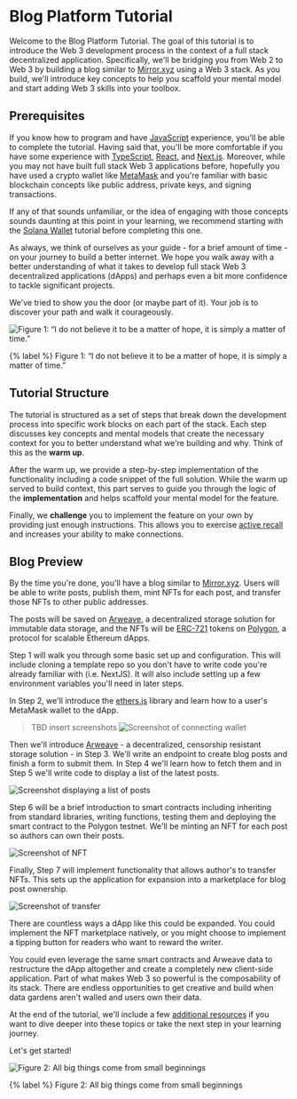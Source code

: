 # Blog Platform Tutorial

Welcome to the Blog Platform Tutorial. The goal of this tutorial is to introduce the Web 3 development process in the context of a full stack decentralized application. Specifically, we'll be bridging you from Web 2 to Web 3 by building a blog similar to [Mirror.xyz](https://mirror.xyz/) using a Web 3 stack. As you build, we'll introduce key concepts to help you scaffold your mental model and start adding Web 3 skills into your toolbox.

## Prerequisites

If you know how to program and have [JavaScript](https://www.javascript.com/) experience, you'll be able to complete the tutorial. Having said that, you'll be more comfortable if you have some experience with [TypeScript](https://www.typescriptlang.org/), [React](https://reactjs.org/), and [Next.js](https://nextjs.org/). Moreover, while you may not have built full stack Web 3 applications before, hopefully you have used a crypto wallet like [MetaMask](https://metamask.io/) and you're familiar with basic blockchain concepts like public address, private keys, and signing transactions.

If any of that sounds unfamiliar, or the idea of engaging with those concepts sounds daunting at this point in your learning, we recommend starting with the [Solana Wallet](https://learn.figment.io/tutorials/solana-wallet-intro) tutorial before completing this one.

As always, we think of ourselves as your guide - for a brief amount of time - on your journey to build a better internet. We hope you walk away with a better understanding of what it takes to develop full stack Web 3 decentralized applications (dApps) and perhaps even a bit more confidence to tackle significant projects.

We've tried to show you the door (or maybe part of it). Your job is to discover your path and walk it courageously.

![Figure 1: “I do not believe it to be a matter of hope, it is simply a matter of time.”](https://raw.githubusercontent.com/figment-networks/learn-tutorials/mirror-tutorial/mirror/assets/matrix.jpeg?raw=true)

{% label %}
Figure 1: “I do not believe it to be a matter of hope, it is simply a matter of time.”

## Tutorial Structure

The tutorial is structured as a set of steps that break down the development process into specific work blocks on each part of the stack. Each step discusses key concepts and mental models that create the necessary context for you to better understand what we're building and why. Think of this as the **warm up**.

After the warm up, we provide a step-by-step implementation of the functionality including a code snippet of the full solution. While the warm up served to build context, this part serves to guide you through the logic of the **implementation** and helps scaffold your mental model for the feature.

Finally, we **challenge** you to implement the feature on your own by providing just enough instructions. This allows you to exercise [active recall](https://en.wikipedia.org/wiki/Active_recall) and increases your ability to make connections.

## Blog Preview

By the time you're done, you'll have a blog similar to [Mirror.xyz](https://mirror.xyz/). Users will be able to write posts, publish them, mint NFTs for each post, and transfer those NFTs to other public addresses.

The posts will be saved on [Arweave](https://www.arweave.org/), a decentralized storage solution for immutable data storage, and the NFTs will be [ERC-721](https://eips.ethereum.org/EIPS/eip-721) tokens on [Polygon](https://polygon.technology/), a protocol for scalable Ethereum dApps.

Step 1 will walk you through some basic set up and configuration. This will include cloning a template repo so you don't have to write code you're already familiar with (i.e. NextJS). It will also include setting up a few environment variables you'll need in later steps.

In Step 2, we'll introduce the [ethers.js](https://docs.ethers.io/) library and learn how to a user's MetaMask wallet to the dApp.

> TBD insert screenshots
![Screenshot of connecting wallet]()

Then we'll introduce [Arweave](https://www.arweave.org/) - a decentralized, censorship resistant storage solution - in Step 3. We'll write an endpoint to create blog posts and finish a form to submit them. In Step 4 we'll learn how to fetch them and in Step 5 we'll write code to display a list of the latest posts.

![Screenshot displaying a list of posts]()

Step 6 will be a brief introduction to smart contracts including inheriting from standard libraries, writing functions, testing them and deploying the smart contract to the Polygon testnet. We'll be minting an NFT for each post so authors can own their posts.

![Screenshot of NFT]()

Finally, Step 7 will implement functionality that allows author's to transfer NFTs. This sets up the application for expansion into a marketplace for blog post ownership.

![Screenshot of transfer]()

There are countless ways a dApp like this could be expanded. You could implement the NFT marketplace natively, or you might choose to implement a tipping button for readers who want to reward the writer.

You could even leverage the same smart contracts and Arweave data to restructure the dApp altogether and create a completely new client-side application. Part of what makes Web 3 so powerful is the composability of its stack. There are endless opportunities to get creative and build when data gardens aren't walled and users own their data.

At the end of the tutorial, we'll include a few [additional resources]() if you want to dive deeper into these topics or take the next step in your learning journey.

Let's get started!

![Figure 2: All big things come from small beginnings](https://raw.githubusercontent.com/figment-networks/learn-tutorials/mirror-tutorial/mirror/assets/ladder.jpeg?raw=true)

{% label %}
Figure 2: All big things come from small beginnings
